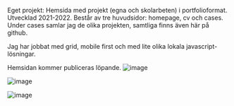Eget projekt: Hemsida med projekt (egna och skolarbeten) i portfolioformat. Utvecklad 2021-2022. 
Består av tre huvudsidor: homepage, cv och cases. Under cases samlar jag de olika projekten, samtliga finns även här på github.

Jag har jobbat med grid, mobile first och med lite olika lokala javascript-lösningar.

Hemsidan kommer publiceras löpande.
![image](https://user-images.githubusercontent.com/30622818/148959493-603d881a-3f92-4188-9550-277752f7e455.png)

![image](https://user-images.githubusercontent.com/30622818/148959564-093fbf97-86b6-4a5f-9114-7b471bae4d3f.png)

![image](https://user-images.githubusercontent.com/30622818/148959591-81fc1f76-657b-4c08-9d5f-86bf35e7f856.png)



